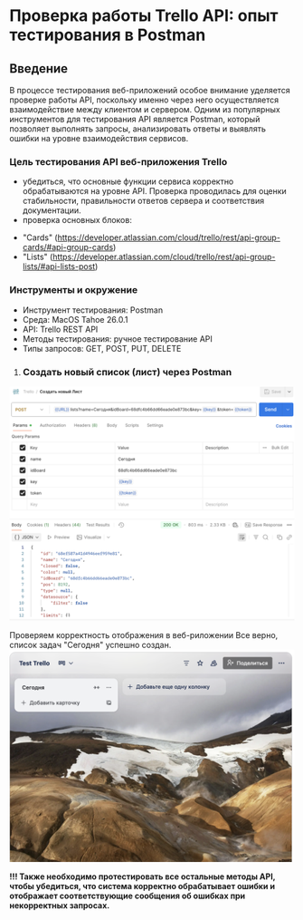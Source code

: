 # Проверка работы Trello API: опыт тестирования в Postman
## Введение
В процессе тестирования веб-приложений особое внимание уделяется проверке работы API, поскольку именно через него осуществляется взаимодействие между клиентом и сервером. Одним из популярных инструментов для тестирования API является Postman, который позволяет выполнять запросы, анализировать ответы и выявлять ошибки на уровне взаимодействия сервисов.

### Цель тестирования API веб-приложения Trello
- убедиться, что основные функции сервиса корректно обрабатываются на уровне API. Проверка проводилась для оценки стабильности, правильности ответов сервера и соответствия документации.
- проверка основных блоков:
* "Cards" (https://developer.atlassian.com/cloud/trello/rest/api-group-cards/#api-group-cards)
* "Lists" (https://developer.atlassian.com/cloud/trello/rest/api-group-lists/#api-lists-post)

### Инструменты и окружение
- Инструмент тестирования: Postman
- Среда: MacOS Tahoe 26.0.1
- API: Trello REST API
- Методы тестирования: ручное тестирование API
- Типы запросов: GET, POST, PUT, DELETE


1. ### Создать новый список (лист) через Postman
<img src="LLL.png">

Проверяем корректность отображения в веб-риложении
Все верно, список задач "Сегодня" успешно создан.
<img src="L1.png">

**!!! Также необходимо протестировать все остальные методы API, чтобы убедиться, что система корректно обрабатывает ошибки и отображает соответствующие сообщения об ошибках при некорректных запросах.**
